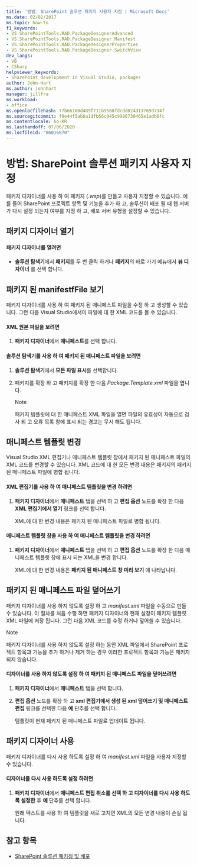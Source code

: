 ```yaml
---
title: '방법: SharePoint 솔루션 패키지 사용자 지정 | Microsoft Docs'
ms.date: 02/02/2017
ms.topic: how-to
f1_keywords:
- VS.SharePointTools.RAD.PackageDesignerAdvanced
- VS.SharePointTools.RAD.PackageDesigner.Manifest
- VS.SharePointTools.RAD.PackageDesignerProperties
- VS.SharePointTools.RAD.PackageDesigner.SwitchView
dev_langs:
- VB
- CSharp
helpviewer_keywords:
- SharePoint development in Visual Studio, packages
author: John-Hart
ms.author: johnhart
manager: jillfra
ms.workload:
- office
ms.openlocfilehash: 77b66160d489f711b5588fdcdd024d13769d734f
ms.sourcegitcommit: f9e44f5ab6a1dfb56c945c9986730465e1adb6fc
ms.contentlocale: ko-KR
ms.lasthandoff: 07/06/2020
ms.locfileid: "86016870"
---
```

# <a name="how-to-customize-a-sharepoint-solution-package"></a>방법: SharePoint 솔루션 패키지 사용자 지정
  패키지 디자이너를 사용 하 여 패키지 (*.wsp*)를 만들고 사용자 지정할 수 있습니다. 예를 들어 SharePoint 프로젝트 항목 및 기능을 추가 하 고, 솔루션이 배포 될 때 웹 서버가 다시 설정 되는지 여부를 지정 하 고, 배포 서버 유형을 설정할 수 있습니다.

## <a name="open-the-package-designer"></a>패키지 디자이너 열기

#### <a name="to-open-the-package-designer"></a>패키지 디자이너를 열려면

- **솔루션 탐색기**에서 **패키지**를 두 번 클릭 하거나 **패키지**의 바로 가기 메뉴에서 **뷰 디자이너** 를 선택 합니다.

## <a name="view-the-packaged-manifestffile"></a>패키지 된 manifestfFile 보기
 패키지 디자이너를 사용 하 여 패키지 된 매니페스트 파일을 수정 하 고 생성할 수 있습니다. 그런 다음 Visual Studio에서이 파일에 대 한 XML 코드를 볼 수 있습니다.

#### <a name="to-view-the-xml-source-file"></a>XML 원본 파일을 보려면

1. **패키지 디자이너**에서 **매니페스트**를 선택 합니다.

#### <a name="to-view-the-packaged-manifest-file-by-using-solution-explorer"></a>솔루션 탐색기를 사용 하 여 패키지 된 매니페스트 파일을 보려면

1. **솔루션 탐색기**에서 **모든 파일 표시**를 선택합니다.

2. 패키지를 확장 하 고 패키지를 확장 한 다음 *Package.Template.xml* 파일을 엽니다.

    > [!NOTE]
    > 패키지 템플릿에 대 한 매니페스트 XML 파일을 열면 파일의 유효성이 자동으로 검사 되 고 오류 목록 창에 표시 되는 경고는 무시 해도 됩니다.

## <a name="change-the-manifest-template"></a>매니페스트 템플릿 변경
 Visual Studio XML 편집기나 매니페스트 템플릿 창에서 패키지 된 매니페스트 파일의 XML 코드를 변경할 수 있습니다. XML 코드에 대 한 모든 변경 내용은 패키지의 패키지 된 매니페스트 파일에 병합 됩니다.

#### <a name="to-change-the-manifest-template-by-using-the-xml-editor"></a>XML 편집기를 사용 하 여 매니페스트 템플릿을 변경 하려면

1. **패키지 디자이너**에서 **매니페스트** 탭을 선택 하 고 **편집 옵션** 노드를 확장 한 다음 **XML 편집기에서 열기** 링크를 선택 합니다.

     XML에 대 한 변경 내용은 패키지 된 매니페스트 파일로 병합 됩니다.

#### <a name="to-change-the-manifest-template-by-using-the-manifest-template-pane"></a>매니페스트 템플릿 창을 사용 하 여 매니페스트 템플릿을 변경 하려면

1. **패키지 디자이너**에서 **매니페스트** 탭을 선택 하 고 **편집 옵션** 노드를 확장 한 다음 매니페스트 템플릿 창에 표시 되는 XML을 변경 합니다.

     XML에 대 한 변경 내용은 **패키지 된 매니페스트 창 미리 보기** 에 나타납니다.

## <a name="overwrite-the-packaged-manifest-file"></a>패키지 된 매니페스트 파일 덮어쓰기
 패키지 디자이너를 사용 하지 않도록 설정 하 고 *manifest.xml* 파일을 수동으로 만들 수 있습니다. 이 절차를 처음 수행 하면 패키지 디자이너의 현재 설정이 패키지 템플릿 XML 파일에 저장 됩니다. 그런 다음 XML 코드를 수정 하거나 덮어쓸 수 있습니다.

> [!NOTE]
> 패키지 디자이너를 사용 하지 않도록 설정 하는 동안 XML 파일에서 SharePoint 프로젝트 항목과 기능을 추가 하거나 제거 하는 경우 이러한 프로젝트 항목과 기능은 패키지 되지 않습니다.

#### <a name="to-overwrite-packaged-manifest-file-by-disabling-the-designer"></a>디자이너를 사용 하지 않도록 설정 하 여 패키지 된 매니페스트 파일을 덮어쓰려면

1. **패키지 디자이너**에서 **매니페스트** 탭을 선택 합니다.

2. **편집 옵션** 노드를 확장 하 고 **xml 편집기에서 생성 된 xml 덮어쓰기 및 매니페스트 편집** 링크를 선택한 다음 **예** 단추를 선택 합니다.

     템플릿이 현재 패키지 된 매니페스트 파일로 업데이트 됩니다.

## <a name="enable-the-package-designer"></a>패키지 디자이너 사용
 패키지 디자이너를 다시 사용 하도록 설정 하 여 *manifest.xml* 파일을 사용자 지정할 수 있습니다.

#### <a name="to-re-enable-the-designer"></a>디자이너를 다시 사용 하도록 설정 하려면

1. **패키지 디자이너**에서 **매니페스트 편집 취소를 선택 하 고 디자이너를 다시 사용 하도록 설정한** 후 **예** 단추를 선택 합니다.

     원래 텍스트를 사용 하 여 템플릿을 새로 고치면 XML의 모든 변경 내용이 손실 됩니다.

## <a name="see-also"></a>참고 항목
- [SharePoint 솔루션 패키징 및 배포](../sharepoint/packaging-and-deploying-sharepoint-solutions.md)
